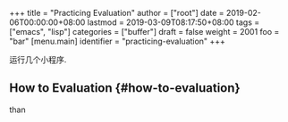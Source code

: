 +++
title = "Practicing Evaluation"
author = ["root"]
date = 2019-02-06T00:00:00+08:00
lastmod = 2019-03-09T08:17:50+08:00
tags = ["emacs", "lisp"]
categories = ["buffer"]
draft = false
weight = 2001
foo = "bar"
[menu.main]
  identifier = "practicing-evaluation"
+++

运行几个小程序.

<!--more-->
<!--toc-->


## How to Evaluation {#how-to-evaluation}

than
